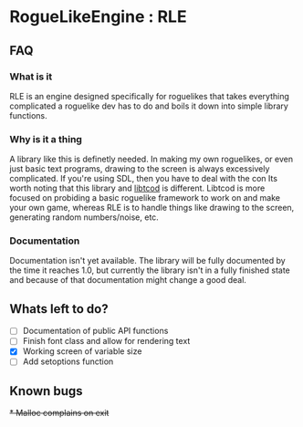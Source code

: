 # RogueLikeEngine : RLE

## FAQ

### What is it
RLE is an engine designed specifically for roguelikes that takes everything complicated a roguelike dev has to do and boils it down into simple library functions.

### Why is it a thing
A library like this is definetly needed. In making my own roguelikes, or even just basic text programs, drawing to the screen is always excessively complicated.
If you're using SDL, then you have to deal with the con
Its worth noting that this library and [libtcod](https://github.com/libtcod/libtcod) is different.
Libtcod is more focused on probiding a basic roguelike framework to work on and make your own game, whereas RLE is to handle things like drawing to the screen,
generating random numbers/noise, etc.

### Documentation
Documentation isn't yet available. The library will be fully documented by the time it reaches 1.0, but currently the library isn't in a fully finished state and because of that documentation might change a good deal.

## Whats left to do?
 - [ ] Documentation of public API functions
 - [ ] Finish font class and allow for rendering text
 - [x] Working screen of variable size
 - [ ] Add setoptions function

## Known bugs
  ~~* Malloc complains on exit~~
